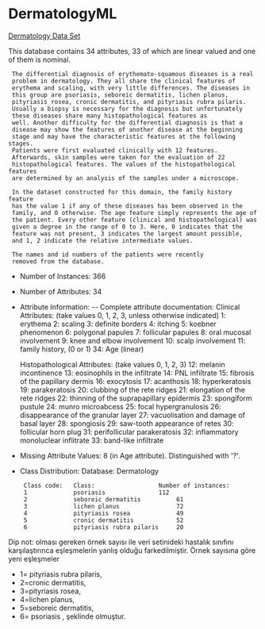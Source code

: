 # DermatologyML

[Dermatology Data Set](https://archive.ics.uci.edu/ml/datasets/Dermatology)

This database contains 34 attributes, 33 of which are linear valued and one of them is nominal. 

     The differential diagnosis of erythemato-squamous diseases is a real
     problem in dermatology. They all share the clinical features of
     erythema and scaling, with very little differences. The diseases in
     this group are psoriasis, seboreic dermatitis, lichen planus, 
     pityriasis rosea, cronic dermatitis, and pityriasis rubra pilaris.
     Usually a biopsy is necessary for the diagnosis but unfortunately
     these diseases share many histopathological features as
     well. Another difficulty for the differential diagnosis is that a
     disease may show the features of another disease at the beginning
     stage and may have the characteristic features at the following stages. 
     Patients were first evaluated clinically with 12 features.
     Afterwards, skin samples were taken for the evaluation of 22
     histopathological features. The values of the histopathological features
     are determined by an analysis of the samples under a microscope. 

     In the dataset constructed for this domain, the family history feature
     has the value 1 if any of these diseases has been observed in the
     family, and 0 otherwise. The age feature simply represents the age of
     the patient. Every other feature (clinical and histopathological) was
     given a degree in the range of 0 to 3. Here, 0 indicates that the
     feature was not present, 3 indicates the largest amount possible,
     and 1, 2 indicate the relative intermediate values.

     The names and id numbers of the patients were recently 
     removed from the database.
+ Number of Instances: 366

+ Number of Attributes: 34

+ Attribute Information:
   -- Complete attribute documentation:
      Clinical Attributes: (take values 0, 1, 2, 3, unless otherwise indicated)
      1: erythema
      2: scaling
      3: definite borders
      4: itching
      5: koebner phenomenon
      6: polygonal papules
      7: follicular papules
      8: oral mucosal involvement
      9: knee and elbow involvement
     10: scalp involvement
     11: family history, (0 or 1)
     34: Age (linear)

     Histopathological Attributes: (take values 0, 1, 2, 3)
     12: melanin incontinence
     13: eosinophils in the infiltrate
     14: PNL infiltrate
     15: fibrosis of the papillary dermis
     16: exocytosis
     17: acanthosis
     18: hyperkeratosis
     19: parakeratosis
     20: clubbing of the rete ridges
     21: elongation of the rete ridges
     22: thinning of the suprapapillary epidermis
     23: spongiform pustule
     24: munro microabcess
     25: focal hypergranulosis
     26: disappearance of the granular layer
     27: vacuolisation and damage of basal layer
     28: spongiosis
     29: saw-tooth appearance of retes
     30: follicular horn plug
     31: perifollicular parakeratosis
     32: inflammatory monoluclear inflitrate
     33: band-like infiltrate
      
+ Missing Attribute Values: 8 (in Age attribute). Distinguished with '?'.

+ Class Distribution:
       Database:  Dermatology
       
       Class code:   Class:                  Number of instances:
       1             psoriasis			     112
       2             seboreic dermatitis          61
       3             lichen planus                72
       4             pityriasis rosea             49
       5             cronic dermatitis            52    
       6             pityriasis rubra pilaris     20


Dip not: olması gereken örnek sayısı ile veri setinideki hastalık sınıfını karşılaştırınca eşleşmelerin yanlış olduğu farkedilmiştir.
Örnek sayısına göre yeni eşleşmeler 
+ 1= pityriasis rubra pilaris,
+ 2=cronic dermatitis,
+ 3=pityriasis rosea,
+ 4=lichen planus,
+ 5=seboreic dermatitis,
+ 6= psoriasis  ,           şeklinde olmuştur.
